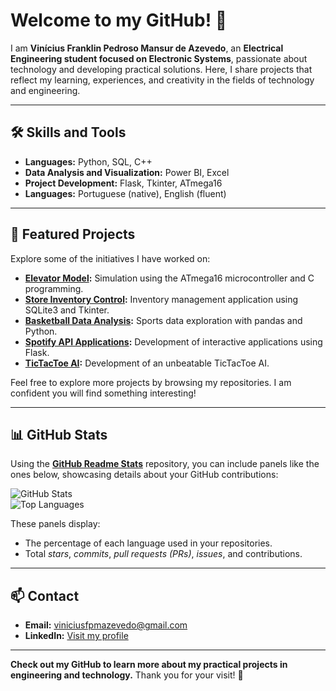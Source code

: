 # Welcome to my GitHub! 👋  

I am **Vinícius Franklin Pedroso Mansur de Azevedo**, an **Electrical Engineering student focused on Electronic Systems**, passionate about technology and developing practical solutions. Here, I share projects that reflect my learning, experiences, and creativity in the fields of technology and engineering.

---

## 🛠️ Skills and Tools  
- **Languages:** Python, SQL, C++  
- **Data Analysis and Visualization:** Power BI, Excel  
- **Project Development:** Flask, Tkinter, ATmega16  
- **Languages:** Portuguese (native), English (fluent)  

---

## 🌟 Featured Projects  
Explore some of the initiatives I have worked on:  
- **[Elevator Model](https://github.com/ViniciusFranklin22/Elevator_Model_Using_ATmega16):** Simulation using the ATmega16 microcontroller and C programming.  
- **[Store Inventory Control](https://github.com/ViniciusFranklin22/Store_Storage_Control_Project):** Inventory management application using SQLite3 and Tkinter.  
- **[Basketball Data Analysis](https://github.com/ViniciusFranklin22/Basketball_Data):** Sports data exploration with pandas and Python.  
- **[Spotify API Applications](https://github.com/ViniciusFranklin22/Spotify_API):** Development of interactive applications using Flask.
- **[TicTacToe AI](https://github.com/ViniciusFranklin22/TicTacToe_AI):** Development of an unbeatable TicTacToe AI.

Feel free to explore more projects by browsing my repositories. I am confident you will find something interesting!  

---

## 📊 GitHub Stats  
Using the **[GitHub Readme Stats](https://github.com/anuraghazra/github-readme-stats)** repository, you can include panels like the ones below, showcasing details about your GitHub contributions:  

![GitHub Stats](https://github-readme-stats.vercel.app/api?username=ViniciusFranklin22&show_icons=true&theme=radical)  
![Top Languages](https://github-readme-stats.vercel.app/api/top-langs/?username=ViniciusFranklin22&layout=compact&theme=radical)  

These panels display:  
- The percentage of each language used in your repositories.  
- Total *stars*, *commits*, *pull requests (PRs)*, *issues*, and contributions.  

---

## 📫 Contact  
- **Email:** [viniciusfpmazevedo@gmail.com](mailto:viniciusfpmazevedo@gmail.com)  
- **LinkedIn:** [Visit my profile](www.linkedin.com/in/vinícius-franklin-36ba69264)  

---

**Check out my GitHub to learn more about my practical projects in engineering and technology.** Thank you for your visit! 🚀  
